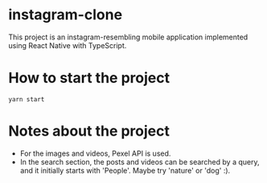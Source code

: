 # instagram-clone

This project is an instagram-resembling mobile application implemented using React Native with TypeScript.

# How to start the project

```yarn start```

# Notes about the project

* For the images and videos, Pexel API is used.
* In the search section, the posts and videos can be searched by a query, and it initially starts with 'People'. Maybe try 'nature' or 'dog' :).
